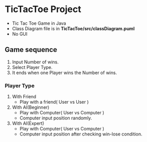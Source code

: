 # TicTacToe Project 
* Tic Tac Toe Game in Java
* Class Diagram file is in **TicTacToe/src/classDiagram.puml**
* No GUI

## Game sequence
1. Input Number of wins.
2. Select Player Type.
3. It ends when one Player wins the Number of wins. 

### Player Type
1. With Friend
    * Play with a friend( User vs User )
2. With AI(Beginner)
    * Play with Computer( User vs Computer )
    * Computer input position randomly.
3. With AI(Expert)
    * Play with Computer( User vs Computer )
    * Computer input position after checking win-lose condition.
